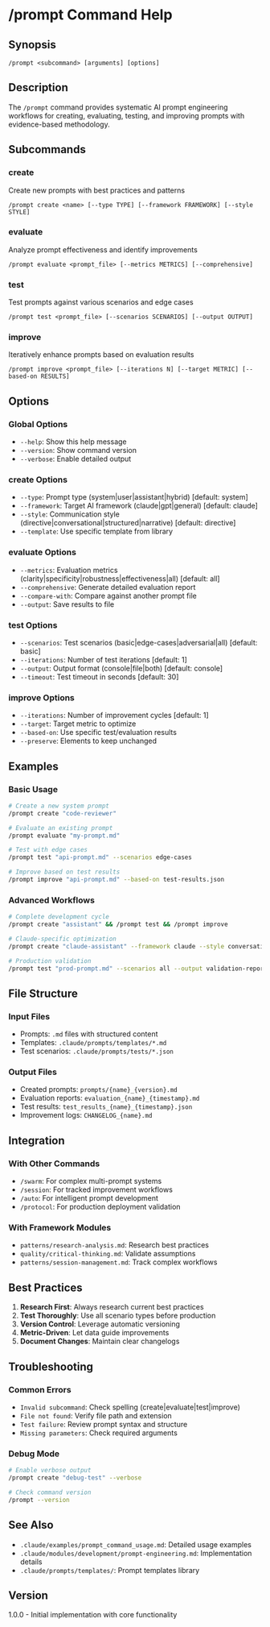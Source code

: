 # /prompt Command Help

## Synopsis
`/prompt <subcommand> [arguments] [options]`

## Description
The `/prompt` command provides systematic AI prompt engineering workflows for creating, evaluating, testing, and improving prompts with evidence-based methodology.

## Subcommands

### create
Create new prompts with best practices and patterns
```
/prompt create <name> [--type TYPE] [--framework FRAMEWORK] [--style STYLE]
```

### evaluate  
Analyze prompt effectiveness and identify improvements
```
/prompt evaluate <prompt_file> [--metrics METRICS] [--comprehensive]
```

### test
Test prompts against various scenarios and edge cases
```
/prompt test <prompt_file> [--scenarios SCENARIOS] [--output OUTPUT]
```

### improve
Iteratively enhance prompts based on evaluation results
```
/prompt improve <prompt_file> [--iterations N] [--target METRIC] [--based-on RESULTS]
```

## Options

### Global Options
- `--help`: Show this help message
- `--version`: Show command version
- `--verbose`: Enable detailed output

### create Options
- `--type`: Prompt type (system|user|assistant|hybrid) [default: system]
- `--framework`: Target AI framework (claude|gpt|general) [default: claude]
- `--style`: Communication style (directive|conversational|structured|narrative) [default: directive]
- `--template`: Use specific template from library

### evaluate Options
- `--metrics`: Evaluation metrics (clarity|specificity|robustness|effectiveness|all) [default: all]
- `--comprehensive`: Generate detailed evaluation report
- `--compare-with`: Compare against another prompt file
- `--output`: Save results to file

### test Options
- `--scenarios`: Test scenarios (basic|edge-cases|adversarial|all) [default: basic]
- `--iterations`: Number of test iterations [default: 1]
- `--output`: Output format (console|file|both) [default: console]
- `--timeout`: Test timeout in seconds [default: 30]

### improve Options
- `--iterations`: Number of improvement cycles [default: 1]
- `--target`: Target metric to optimize
- `--based-on`: Use specific test/evaluation results
- `--preserve`: Elements to keep unchanged

## Examples

### Basic Usage
```bash
# Create a new system prompt
/prompt create "code-reviewer"

# Evaluate an existing prompt
/prompt evaluate "my-prompt.md"

# Test with edge cases
/prompt test "api-prompt.md" --scenarios edge-cases

# Improve based on test results
/prompt improve "api-prompt.md" --based-on test-results.json
```

### Advanced Workflows
```bash
# Complete development cycle
/prompt create "assistant" && /prompt test && /prompt improve

# Claude-specific optimization
/prompt create "claude-assistant" --framework claude --style conversational

# Production validation
/prompt test "prod-prompt.md" --scenarios all --output validation-report.md
```

## File Structure

### Input Files
- Prompts: `.md` files with structured content
- Templates: `.claude/prompts/templates/*.md`
- Test scenarios: `.claude/prompts/tests/*.json`

### Output Files  
- Created prompts: `prompts/{name}_{version}.md`
- Evaluation reports: `evaluation_{name}_{timestamp}.md`
- Test results: `test_results_{name}_{timestamp}.json`
- Improvement logs: `CHANGELOG_{name}.md`

## Integration

### With Other Commands
- `/swarm`: For complex multi-prompt systems
- `/session`: For tracked improvement workflows
- `/auto`: For intelligent prompt development
- `/protocol`: For production deployment validation

### With Framework Modules
- `patterns/research-analysis.md`: Research best practices
- `quality/critical-thinking.md`: Validate assumptions
- `patterns/session-management.md`: Track complex workflows

## Best Practices

1. **Research First**: Always research current best practices
2. **Test Thoroughly**: Use all scenario types before production
3. **Version Control**: Leverage automatic versioning
4. **Metric-Driven**: Let data guide improvements
5. **Document Changes**: Maintain clear changelogs

## Troubleshooting

### Common Errors
- `Invalid subcommand`: Check spelling (create|evaluate|test|improve)
- `File not found`: Verify file path and extension
- `Test failure`: Review prompt syntax and structure
- `Missing parameters`: Check required arguments

### Debug Mode
```bash
# Enable verbose output
/prompt create "debug-test" --verbose

# Check command version
/prompt --version
```

## See Also
- `.claude/examples/prompt_command_usage.md`: Detailed usage examples
- `.claude/modules/development/prompt-engineering.md`: Implementation details
- `.claude/prompts/templates/`: Prompt templates library

## Version
1.0.0 - Initial implementation with core functionality